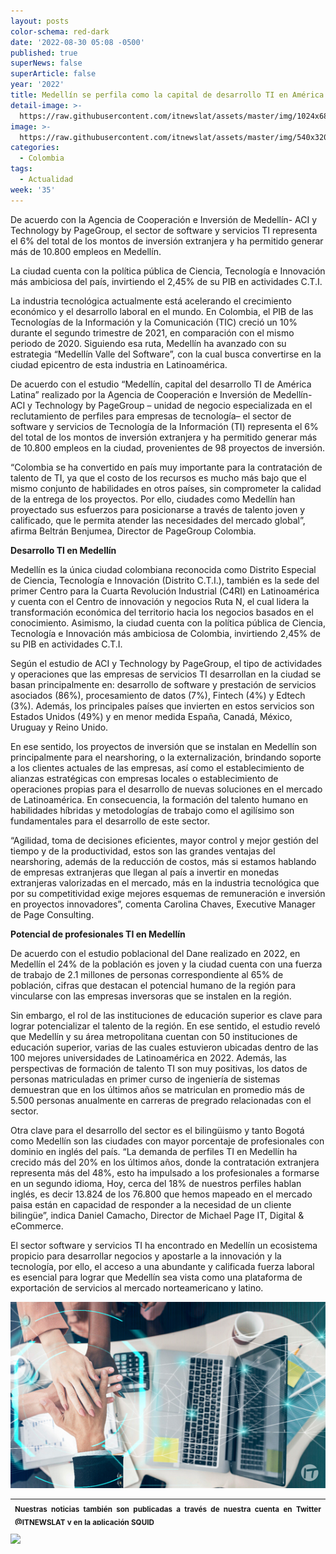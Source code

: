 ```yaml
---
layout: posts
color-schema: red-dark
date: '2022-08-30 05:08 -0500'
published: true
superNews: false
superArticle: false
year: '2022'
title: Medellín se perfila como la capital de desarrollo TI en América Latina
detail-image: >-
  https://raw.githubusercontent.com/itnewslat/assets/master/img/1024x680/equipo-it-unido-g.jpg
image: >-
  https://raw.githubusercontent.com/itnewslat/assets/master/img/540x320/equipo-it-unido-p.jpg
categories:
  - Colombia
tags:
  - Actualidad
week: '35'
---
```

De acuerdo con la Agencia de Cooperación e Inversión de Medellín- ACI y Technology by PageGroup, el sector de software y servicios TI representa el 6% del total de los montos de inversión extranjera y ha permitido generar más de 10.800 empleos en Medellín.

La ciudad cuenta con la política pública de Ciencia, Tecnología e Innovación más ambiciosa del país, invirtiendo el 2,45% de su PIB en actividades C.T.I.
 
La industria tecnológica actualmente está acelerando el crecimiento económico y el desarrollo laboral en el mundo. En Colombia, el PIB de las Tecnologías de la Información y la Comunicación (TIC) creció un 10% durante el segundo trimestre de 2021, en comparación con el mismo periodo de 2020. Siguiendo esa ruta, Medellín ha avanzado con su estrategia “Medellín Valle del Software”, con la cual busca convertirse en la ciudad epicentro de esta industria en Latinoamérica.
 
De acuerdo con el estudio “Medellín, capital del desarrollo TI de América Latina” realizado por la Agencia de Cooperación e Inversión de Medellín- ACI y Technology by PageGroup – unidad de negocio especializada en el reclutamiento de perfiles para empresas de tecnología– el sector de software y servicios de Tecnología de la Información (TI) representa el 6% del total de los montos de inversión extranjera y ha permitido generar más de 10.800 empleos en la ciudad, provenientes de 98 proyectos de inversión.
 
“Colombia se ha convertido en país muy importante para la contratación de talento de TI, ya que el costo de los recursos es mucho más bajo que el mismo conjunto de habilidades en otros países, sin comprometer la calidad de la entrega de los proyectos. Por ello, ciudades como Medellín han proyectado sus esfuerzos para posicionarse a través de talento joven y calificado, que le permita atender las necesidades del mercado global”, afirma Beltrán Benjumea, Director de PageGroup Colombia.
 
**Desarrollo TI en Medellín**
 
Medellín es la única ciudad colombiana reconocida como Distrito Especial de Ciencia, Tecnología e Innovación (Distrito C.T.I.), también es la sede del primer Centro para la Cuarta Revolución Industrial (C4RI) en Latinoamérica y cuenta con el Centro de innovación y negocios Ruta N, el cual lidera la transformación económica del territorio hacia los negocios basados en el conocimiento. Asimismo, la ciudad cuenta con la política pública de Ciencia, Tecnología e Innovación más ambiciosa de Colombia, invirtiendo 2,45% de su PIB en actividades C.T.I.
 
Según el estudio de ACI y Technology by PageGroup, el tipo de actividades y operaciones que las empresas de servicios TI desarrollan en la ciudad se basan principalmente en: desarrollo de software y prestación de servicios asociados (86%), procesamiento de datos (7%), Fintech (4%) y Edtech (3%). Además, los principales países que invierten en estos servicios son Estados Unidos (49%) y en menor medida España, Canadá, México, Uruguay y Reino Unido.
 
En ese sentido, los proyectos de inversión que se instalan en Medellín son principalmente para el nearshoring, o la externalización, brindando soporte a los clientes actuales de las empresas, así como el establecimiento de alianzas estratégicas con empresas locales o establecimiento de operaciones propias para el desarrollo de nuevas soluciones en el mercado de Latinoamérica. En consecuencia, la formación del talento humano en habilidades híbridas y metodologías de trabajo como el agilísimo son fundamentales para el desarrollo de este sector.
 
“Agilidad, toma de decisiones eficientes, mayor control y mejor gestión del tiempo y de la productividad, estos son las grandes ventajas del nearshoring, además de la reducción de costos, más si estamos hablando de empresas extranjeras que llegan al país a invertir en monedas extranjeras valorizadas en el mercado, más en la industria tecnológica que por su competitividad exige mejores esquemas de remuneración e inversión en proyectos innovadores”, comenta Carolina Chaves, Executive Manager de Page Consulting.
 
**Potencial de profesionales TI en Medellín**
 
De acuerdo con el estudio poblacional del Dane realizado en 2022, en Medellín el 24% de la población es joven y la ciudad cuenta con una fuerza de trabajo de 2.1 millones de personas correspondiente al 65% de población, cifras que destacan el potencial humano de la región para vincularse con las empresas inversoras que se instalen en la región.
 
Sin embargo, el rol de las instituciones de educación superior es clave para lograr potencializar el talento de la región. En ese sentido, el estudio reveló que Medellín y su área metropolitana cuentan con 50 instituciones de educación superior, varias de las cuales estuvieron ubicadas dentro de las 100 mejores universidades de Latinoamérica en 2022. Además, las perspectivas de formación de talento TI son muy positivas, los datos de personas matriculadas en primer curso de ingeniería de sistemas demuestran que en los últimos años se matriculan en promedio más de 5.500 personas anualmente en carreras de pregrado relacionadas con el sector.
 
Otra clave para el desarrollo del sector es el bilingüismo y tanto Bogotá como Medellín son las ciudades con mayor porcentaje de profesionales con dominio en inglés del país. “La demanda de perfiles TI en Medellín ha crecido más del 20% en los últimos años, donde la contratación extranjera representa más del 48%, esto ha impulsado a los profesionales a formarse en un segundo idioma, Hoy, cerca del 18% de nuestros perfiles hablan inglés, es decir 13.824 de los 76.800 que hemos mapeado en el mercado paisa están en capacidad de responder a la necesidad de un cliente bilingüe”, indica Daniel Camacho, Director de Michael Page IT, Digital & eCommerce.
 
El sector software y servicios TI ha encontrado en Medellín un ecosistema propicio para desarrollar negocios y apostarle a la innovación y la tecnología, por ello, el acceso a una abundante y calificada fuerza laboral es esencial para lograr que Medellín sea vista como una plataforma de exportación de servicios al mercado norteamericano y latino.

![](https://raw.githubusercontent.com/itnewslat/assets/master/img/540x320/equipo-it-unido-p.jpg)

<table style="height: 42px;" width="569">
<tbody>
<tr>
<td style="text-align: justify;"><sub><strong>Nuestras noticias también son publicadas a través de nuestra cuenta en Twitter <a href="https://twitter.com/itnewslat?lang=es">@ITNEWSLAT</a> y en la aplicación <a href="https://squidapp.co/en/">SQUID</a></strong></sub></td>
</tr>
</tbody>
</table>

<img src="https://tracker.metricool.com/c3po.jpg?hash=56f88a41e39ab42c063cc51676587a04"/>